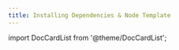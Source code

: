 ```yaml
---
title: Installing Dependencies & Node Template
---
```


import DocCardList from '@theme/DocCardList';

<DocCardList />

